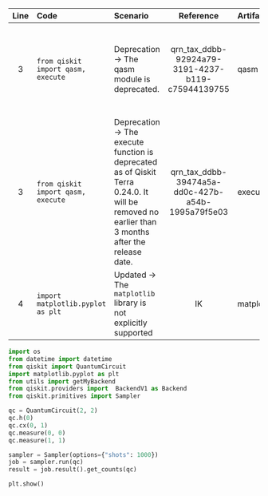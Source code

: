 | Line | Code | Scenario | Reference | Artifact | Refactoring |   
| :--: | :--- | :------- | :-------: | :------- | :---------- | 
| 3 | `from qiskit import qasm, execute` | Deprecation -> The qasm module is deprecated. | qrn_tax_ddbb-92924a79-3191-4237-b119-c75944139755 | qasm | The qasm module is deprecated and has been superseded by the qiskit.qasm3 module. |
| 3 | `from qiskit import qasm, execute` | Deprecation -> The execute function is deprecated as of Qiskit Terra 0.24.0. It will be removed no earlier than 3 months after the release date. | qrn_tax_ddbb-39474a5a-dd0c-427b-a54b-1995a79f5e03 | execute | Use `sampler` or ` Estimator` for executing circuits. |
| 4 | `import matplotlib.pyplot as plt` |  Updated -> The `matplotlib` library is not explicitly supported  | IK | matplotlib |  |

```python
import os
from datetime import datetime
from qiskit import QuantumCircuit
import matplotlib.pyplot as plt
from utils import getMyBackend
from qiskit.providers import  BackendV1 as Backend
from qiskit.primitives import Sampler

qc = QuantumCircuit(2, 2)
qc.h(0)
qc.cx(0, 1)
qc.measure(0, 0)
qc.measure(1, 1)

sampler = Sampler(options={"shots": 1000})
job = sampler.run(qc)
result = job.result().get_counts(qc)

plt.show()
```